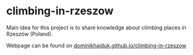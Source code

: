 # climbing-in-rzeszow

Main idea for this project is to share knowledge about climbing places in Rzeszów (Poland). 

Webpage can be found on [dominikhajduk.github.io/climbing-in-rzeszow](http://dominikhajduk.github.io/climbing-in-rzeszow/)
